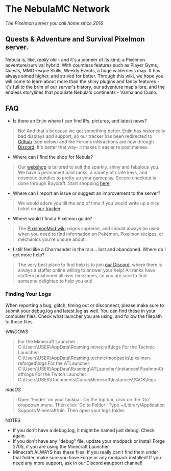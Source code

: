 # The NebulaMC Network
_The Pixelmon server you call home since 2016_

## Quests &amp; Adventure and Survival Pixelmon server. 
Nebula is, like, _really_ old - and it's a pioneer of its kind; a Pixelmon adventure/survival hybrid. With countless features such as Player Gyms, Quests, MMO-esque Skills, Weekly Events, a huge wilderness map. It has always aimed higher, and strived for better. Through this wiki, we hope you will come to learn about more than the shiny plugins and fancy features - it's full to the brim of our server's history, our adventure map's lore, and the endless storylines that populate Nebula's continents - Vanha and Cualo.

## FAQ
* Is there an Enjin where I can find IPs, pictures, and latest news?
> No! And that's because we got something better. Enjin has historically bad displays and support, so our tracker has been redirected to [Github](https://github.com/NebulaMC-GG) (see below) and the Forums interactions are now through [Discord](https://discord.gg/D7bpV2rzjU). It's better that way- it makes it easier to post memes.
* Where can I find the shop for Nebula?
> Our [webshop](https://store.nebulamc.gg/) is tailored to suit the sparkly, shiny and fabulous you. We have 5 permanent paid ranks, a variety of crate keys, and cosmetic bundles to pretty up your gameplay. Secure checkout is done through Buycraft. Start shopping [here](https://store.nebulamc.gg/).
* Where can I report an issue or suggest an improvement to the server?
> We would adore you till the end of time if you would write up a nice ticket on [our tracker](https://github.com/NebulaMC-GG).
* Where would I find a Pixelmon guide? 
> The [PixelmonMod wiki](http://pixelmonmod.com/wiki/index.php?title=Main_Page) reigns supreme, and should always be used when you need to find information on Pokémon, Pixelmon recipes, or mechanics you're unsure about.
* I still feel like a Charmander in the rain... lost and abandoned. Where do I get more help?
> The very best place to find help is to join [our Discord](https://discord.gg/D7bpV2rzjU), where there is always a staffer online willing to answer your help! All ranks have staffers positioned all over timezones, so you are sure to find someone delighted to help you out!

### Finding Your Logs 
When reporting a bug, glitch, timing out or disconnect, please make sure to submit your debug.log and latest.log as well. You can find these in your computer files. Check what launcher you are using, and follow the filepath to these files.

_WINDOWS_

> For the Minecraft Launcher : C:\Users\USER\AppData\Roaming\.minecraft\logs
> For the Technic Launcher: C:\Users\USER\AppData\Roaming\.technic\modpacks\pixelmon-reforged\logs
> For the ATLauncher: C:\Users\USER\AppData\Roaming\ATLauncher\Instances\PixelmonCraft\logs
> For the Twitch Launcher: C:\Users\USER\Documents\Curse\Minecraft\Instances\PACK\logs

_macOS_

> Open 'Finder' on your taskbar. On the top bar, click on the 'Go' dropdown menu. Then click 'Go to Folder'. Type ~/Library/Application Support/Minecraft/bin. Then open your logs folder.

NOTES
- If you don't have a debug.log, it might be named just debug. Check again.
- If you don't have any "debug" file, update your modpack or install Forge 2705, if you are using the Minecraft Launcher.
- Minecraft ALWAYS has these files. If you really can't find them under that folder, make sure you have Forge or any modpack installed! If you need any more support, ask in our Discord #support channel!
